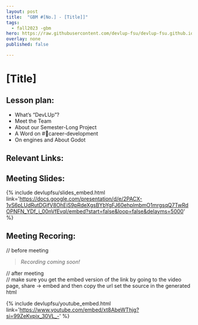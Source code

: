 ```yaml
---
layout: post
title:  "GBM #[No.] - [Title]]"
tags:
  - fall2023 -gbm
hero: https://raw.githubusercontent.com/devlup-fsu/devlup-fsu.github.io/master/assets/img/welcome/hero.png
overlay: none
published: false

---
```


# [Title]

## Lesson plan:
- What’s “DevLUp”?
- Meet the Team
- About our Semester-Long Project
- A Word on #💼career-development
- On engines and About Godot

## Relevant Links:

## Meeting Slides:
{% include devlupfsu/slides_embed.html link='https://docs.google.com/presentation/d/e/2PACX-1vS6pLUdRutDGjfV8OhEjS9pRdeXgsBYbYgFJ60ehplmbmO1mrgsqQ7TwRdOPNFN_YDf_j_00nVfEvqI/embed?start=false&loop=false&delayms=5000' %}

## Meeting Recoring:

// before meeting

> *Recording coming soon!*

// after meeting  
// make sure you get the embed version of the link by going to the video page, share -> embed and then copy the url set the source in the generated html

{% include devlupfsu/youtube_embed.html link='https://www.youtube.com/embed/xt8AbeWThjg?si=99ZeKvpix_30VL_-' %}